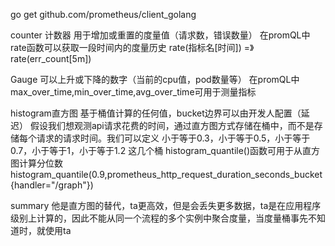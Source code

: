 go get github.com/prometheus/client_golang


counter 计数器
    用于增加或重置的度量值（请求数，错误数量）
    在promQL中 rate函数可以获取一段时间内的度量历史  rate(指标名[时间])  =》 rate(err_count[5m])

Gauge 
    可以上升或下降的数字（当前的cpu值，pod数量等）
    在promQL中 max_over_time,min_over_time,avg_over_time可用于测量指标

histogram直方图
    基于桶值计算的任何值，bucket边界可以由开发人配置（延迟）
    假设我们想观测api请求花费的时间，通过直方图方式存储在桶中，而不是存储每个请求的请求时间。我们可以定义
        小于等于0.3，小于等于0.5，小于等于0.7，小于等于1，小于等于1.2 这几个桶
    histogram_quantile()函数可用于从直方图计算分位数histogram_quantile(0.9,prometheus_http_request_duration_seconds_bucket{handler="/graph"})

summary
    他是直方图的替代，ta更高效，但是会丢失更多数据，ta是在应用程序级别上计算的，因此不能从同一个流程的多个实例中聚合度量，当度量桶事先不知道时，就使用ta
